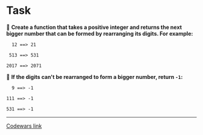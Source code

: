 # Task

:pushpin: **Create a function that takes a positive integer and returns the next bigger number that can be formed by rearranging its digits. For example:**

```
  12 ==> 21

 513 ==> 531

2017 ==> 2071
```

:pushpin: **If the digits can't be rearranged to form a bigger number, return `-1`:**

```
  9 ==> -1

111 ==> -1

531 ==> -1
```

___

[Codewars link](https://www.codewars.com/kata/55983863da40caa2c900004e/train/c/6645d8bf124a832ec296f3c3)